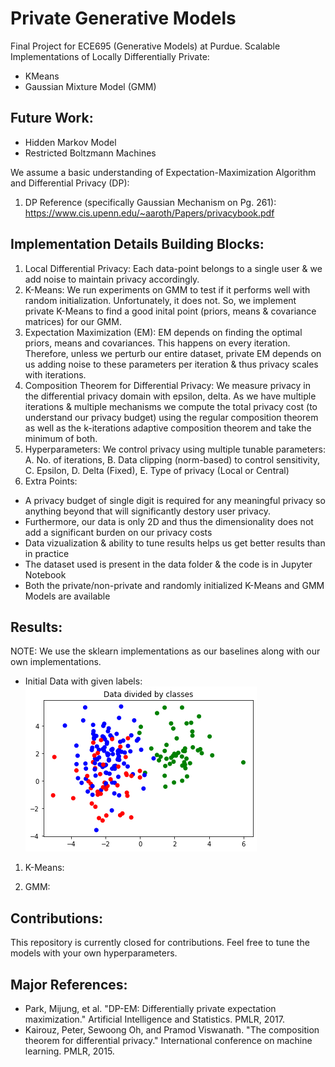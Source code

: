 # Private Generative Models
Final Project for ECE695 (Generative Models) at Purdue. Scalable Implementations of Locally Differentially Private:
- KMeans
- Gaussian Mixture Model (GMM)

## Future Work:
- Hidden Markov Model
- Restricted Boltzmann Machines

We assume a basic understanding of Expectation-Maximization Algorithm and Differential Privacy (DP):
1. DP Reference (specifically Gaussian Mechanism on Pg. 261): https://www.cis.upenn.edu/~aaroth/Papers/privacybook.pdf

## Implementation Details Building Blocks:
1. Local Differential Privacy: Each data-point belongs to a single user & we add noise to maintain privacy accordingly.
2. K-Means: We run experiments on GMM to test if it performs well with random initialization. Unfortunately, it does not. So, we implement private K-Means to find a good inital point (priors, means & covariance matrices) for our GMM.
3. Expectation Maximization (EM): EM depends on finding the optimal priors, means and covariances. This happens on every iteration. Therefore, unless we perturb our entire dataset, private EM depends on us adding noise to these parameters per iteration & thus privacy scales with iterations.
4. Composition Theorem for Differential Privacy: We measure privacy in the differential privacy domain with epsilon, delta. As we have multiple iterations & multiple mechanisms we compute the total privacy cost (to understand our privacy budget) using the regular composition theorem as well as the k-iterations adaptive composition theorem and take the minimum of both.
5. Hyperparameters: We control privacy using multiple tunable parameters: A. No. of iterations, B. Data clipping (norm-based) to control sensitivity, C. Epsilon, D. Delta (Fixed), E. Type of privacy (Local or Central)
6. Extra Points: 
  - A privacy budget of single digit is required for any meaningful privacy so anything beyond that will significantly destory user privacy. 
  - Furthermore, our data is only 2D and thus the dimensionality does not add a significant burden on our privacy costs
  - Data vizualization & ability to tune results helps us get better results than in practice
  - The dataset used is present in the data folder & the code is in Jupyter Notebook
  - Both the private/non-private and randomly initialized K-Means and GMM Models are available

## Results:

NOTE: We use the sklearn implementations as our baselines along with our own implementations.

- Initial Data with given labels:
![Initial Available Data](https://github.com/thehimalayanleo/Private-Generative-Models/blob/main/results/initial-data.png)

1. K-Means:

2. GMM:

## Contributions:
This repository is currently closed for contributions. Feel free to tune the models with your own hyperparameters.

## Major References:
- Park, Mijung, et al. "DP-EM: Differentially private expectation maximization." Artificial Intelligence and Statistics. PMLR, 2017.
- Kairouz, Peter, Sewoong Oh, and Pramod Viswanath. "The composition theorem for differential privacy." International conference on machine learning. PMLR, 2015.

